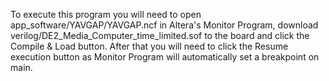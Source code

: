 To execute this program you will need to open app_software/YAVGAP/YAVGAP.ncf in Altera's Monitor Program, download verilog/DE2_Media_Computer_time_limited.sof to the board and click the Compile & Load button. After that you will need to click the Resume execution button as Monitor Program will automatically set a breakpoint on main.
